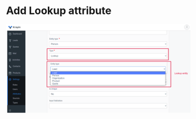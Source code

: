 # Add Lookup attribute

![lookup-attribute](../../assets/images/custom-attributes/lookup-attribute.png)
